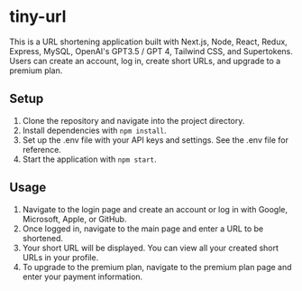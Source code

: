 # tiny-url
This is a URL shortening application built with Next.js, Node, React, Redux, Express, MySQL, OpenAI's GPT3.5 / GPT 4, Tailwind CSS, and Supertokens. Users can create an account, log in, create short URLs, and upgrade to a premium plan.

## Setup
1. Clone the repository and navigate into the project directory.
2. Install dependencies with `npm install`.
3. Set up the .env file with your API keys and settings. See the .env file for reference.
4. Start the application with `npm start`.

## Usage
1. Navigate to the login page and create an account or log in with Google, Microsoft, Apple, or GitHub.
2. Once logged in, navigate to the main page and enter a URL to be shortened.
3. Your short URL will be displayed. You can view all your created short URLs in your profile.
4. To upgrade to the premium plan, navigate to the premium plan page and enter your payment information.
